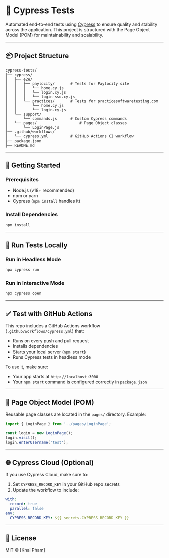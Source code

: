 # 🧪 Cypress Tests

Automated end-to-end tests using [Cypress](https://www.cypress.io/) to ensure quality and stability across the application. This project is structured with the Page Object Model (POM) for maintainability and scalability.

---

## 📦 Project Structure

```
cypress-tests/
├── cypress/
│   ├── e2e/
│   │   ├── paylocity/       # Tests for Paylocity site
│   │   │   └── home.cy.js
│   │   │   └── login.cy.js
│   │   │   └── login-sso.cy.js
│   │   └── practices/       # Tests for practicesoftwaretesting.com
│   │       └── home.cy.js
│   │       └── login.cy.js
│   └── support/
│       └── commands.js      # Custom Cypress commands
│   └── pages/                   # Page Object classes
│       └── LoginPage.js
├── .github/workflows/
│   └── cypress.yml          # GitHub Actions CI workflow
├── package.json
├── README.md
```

---

## 🚀 Getting Started

### Prerequisites

- Node.js (v18+ recommended)
- npm or yarn
- Cypress (`npm install` handles it)

### Install Dependencies

```bash
npm install
```

---

## 🧪 Run Tests Locally

### Run in Headless Mode

```bash
npx cypress run
```

### Run in Interactive Mode

```bash
npx cypress open
```

---

## ✅ Test with GitHub Actions

This repo includes a GitHub Actions workflow (`.github/workflows/cypress.yml`) that:
- Runs on every push and pull request
- Installs dependencies
- Starts your local server (`npm start`)
- Runs Cypress tests in headless mode

To use it, make sure:
- Your app starts at `http://localhost:3000`
- Your `npm start` command is configured correctly in `package.json`

---

## 🧩 Page Object Model (POM)

Reusable page classes are located in the `pages/` directory. Example:

```js
import { LoginPage } from '../pages/LoginPage';

const login = new LoginPage();
login.visit();
login.enterUsername('test');
```

---

## 🌐 Cypress Cloud (Optional)

If you use Cypress Cloud, make sure to:
1. Set `CYPRESS_RECORD_KEY` in your GitHub repo secrets
2. Update the workflow to include:
```yaml
with:
  record: true
  parallel: false
env:
  CYPRESS_RECORD_KEY: ${{ secrets.CYPRESS_RECORD_KEY }}
```

---

## 📄 License

MIT © [Khai Pham]
